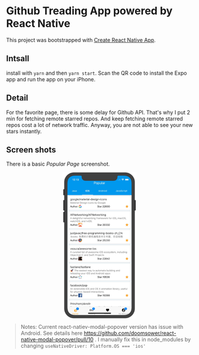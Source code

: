 # Github Treading App powered by React Native

This project was bootstrapped with [Create React Native App](https://github.com/react-community/create-react-native-app).

## Intsall

install with `yarn` and then `yarn start`. Scan the QR code to install the Expo app and run the app on your iPhone.

## Detail
For the favorite page, there is some delay for Github API. That's why I put 2 min for fetching remote starred repos. And keep fetching remote starred repos cost a lot of network traffic. Anyway, you are not able to see your new stars instantly.
## Screen shots

There is a basic *Popular Page* screenshot.

<img src="./screenshots/popular_page.jpg" alt="popular page" style="width:200px;margin:auto;display:block;"/>

> Notes:
  Current react-natiev-modal-popover version has issue with Android. See details here https://github.com/doomsower/react-native-modal-popover/pull/10 .
  I manually fix this in node_modules by changing `useNativeDriver: Platform.OS === 'ios'`
